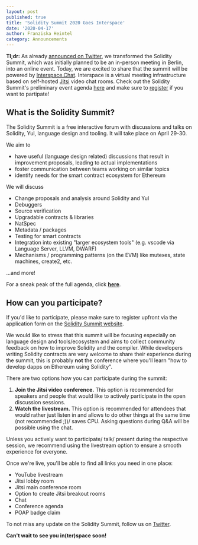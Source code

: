 ```yaml
---
layout: post
published: true
title: 'Solidity Summit 2020 Goes Interspace'
date: '2020-04-17'
author: Franziska Heintel
category: Announcements
---
```


**Tl;dr:** As already [announced on Twitter](https://twitter.com/solidity_lang/status/1244645576735690752?s=20), we transformed the Solidity Summit, which was initially planned to be an in-person meeting in Berlin, into an online event. Today, we are excited to share that the summit will be powered by [Interspace.Chat](https://github.com/interspacechat/interspace.chat). Interspace is a virtual meeting infrastructure based on self-hosted [Jitsi](https://jitsi.org/) video chat rooms. Check out the Solidity Summit's preliminary event agenda [here](https://docs.google.com/spreadsheets/d/1ylkaTYKx9TbAifCgyH2jN9SKJKrYfzab9zzTZgSL44g/edit#gid=2065734219) and make sure to [register](https://solidity-summit.ethereum.org/) if you want to partipate!

## What is the Solidity Summit?

The Solidity Summit is a free interactive forum with discussions and talks on Solidity, Yul, language design and tooling. It will take place on April 29-30.

We aim to

- have useful (language design related) discussions that result in improvement proposals, leading to actual implementations
- foster communication between teams working on similar topics
- identify needs for the smart contract ecosystem for Ethereum

We will discuss

- Change proposals and analysis around Solidity and Yul
- Debuggers
- Source verification
- Upgradable contracts & libraries
- NatSpec
- Metadata / packages
- Testing for smart contracts
- Integration into existing "larger ecosystem tools" (e.g. vscode via Language Server, LLVM, DWARF)
- Mechanisms / programming patterns (on the EVM) like mutexes, state machines, create2, etc.

...and more!

For a sneak peak of the full agenda, click **[here](https://docs.google.com/spreadsheets/d/1ylkaTYKx9TbAifCgyH2jN9SKJKrYfzab9zzTZgSL44g/edit?usp=sharing)**.

## How can you participate?

If you'd like to participate, please make sure to register upfront via the application form on the [Solidity Summit website](https://solidity-summit.ethereum.org/).

We would like to stress that this summit will be focusing especially on language design and tools/ecosystem and aims to collect community feedback on how to improve Solidity and the compiler. While developers writing Solidity contracts are very welcome to share their experience during the summit, this is probably **not** the conference where you'll learn "how to develop dapps on Ethereum using Solidity".

There are two options how you can participate during the summit:

1. **Join the Jitsi video conference.** This option is recommended for speakers and people that would like to actively participate in the open discussion sessions.
2. **Watch the livestream.** This option is recommended for attendees that would rather just listen in and allows to do other things at the same time (not recommended ;))/ saves CPU. Asking questions during Q&A will be possible using the chat.

Unless you actively want to participate/ talk/ present during the respective session, we recommend using the livestream option to ensure a smooth experience for everyone.

Once we're live, you'll be able to find all links you need in one place:

- YouTube livestream
- Jitsi lobby room
- Jitsi main conference room
- Option to create Jitsi breakout rooms
- Chat
- Conference agenda
- POAP badge claim

To not miss any update on the Solidity Summit, follow us on [Twitter](https://twitter.com/solidity_lang).

**Can't wait to see you in(ter)space soon!**
